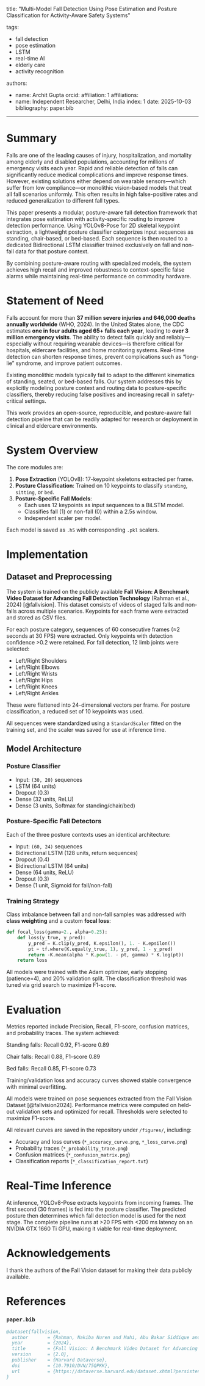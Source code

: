 title: "Multi-Model Fall Detection Using Pose Estimation and Posture Classification for Activity-Aware Safety Systems"

tags:
  - fall detection
  - pose estimation
  - LSTM
  - real-time AI
  - elderly care
  - activity recognition

authors:
  - name: Archit Gupta
    orcid: 
    affiliation: 1
affiliations:
  - name: Independent Researcher, Delhi, India
    index: 1
date: 2025-10-03
bibliography: paper.bib
---

# Summary

Falls are one of the leading causes of injury, hospitalization, and mortality among elderly and disabled populations, accounting for millions of emergency visits each year. Rapid and reliable detection of falls can significantly reduce medical complications and improve response times. However, existing solutions either depend on wearable sensors—which suffer from low compliance—or monolithic vision-based models that treat all fall scenarios uniformly. This often results in high false-positive rates and reduced generalization to different fall types.

This paper presents a modular, posture-aware fall detection framework that integrates pose estimation with activity-specific routing to improve detection performance. Using YOLOv8-Pose for 2D skeletal keypoint extraction, a lightweight posture classifier categorizes input sequences as standing, chair-based, or bed-based. Each sequence is then routed to a dedicated Bidirectional LSTM classifier trained exclusively on fall and non-fall data for that posture context. 

By combining posture-aware routing with specialized models, the system achieves high recall and improved robustness to context-specific false alarms while maintaining real-time performance on commodity hardware.

# Statement of Need

Falls account for more than **37 million severe injuries and 646,000 deaths annually worldwide** (WHO, 2024). In the United States alone, the CDC estimates **one in four adults aged 65+ falls each year**, leading to **over 3 million emergency visits**. The ability to detect falls quickly and reliably—especially without requiring wearable devices—is therefore critical for hospitals, eldercare facilities, and home monitoring systems. Real-time detection can shorten response times, prevent complications such as “long-lie” syndrome, and improve patient outcomes. 

Existing monolithic models typically fail to adapt to the different kinematics of standing, seated, or bed-based falls. Our system addresses this by explicitly modeling posture context and routing data to posture-specific classifiers, thereby reducing false positives and increasing recall in safety-critical settings.

This work provides an open-source, reproducible, and posture-aware fall detection pipeline that can be readily adapted for research or deployment in clinical and eldercare environments.

# System Overview

The core modules are:
1. **Pose Extraction** (YOLOv8): 17-keypoint skeletons extracted per frame.
2. **Posture Classification**: Trained on 10 keypoints to classify `standing`, `sitting`, or `bed`.
3. **Posture-Specific Fall Models**:
   - Each uses 12 keypoints as input sequences to a BiLSTM model.
   - Classifies fall (1) or non-fall (0) within a 2.5s window.
   - Independent scaler per model.

Each model is saved as `.h5` with corresponding `.pkl` scalers.

# Implementation

## Dataset and Preprocessing

The system is trained on the publicly available **Fall Vision: A Benchmark Video Dataset for Advancing Fall Detection Technology** (Rahman et al., 2024) [@fallvision]. This dataset consists of videos of staged falls and non-falls across multiple scenarios. Keypoints for each frame were extracted and stored as CSV files.  

For each posture category, sequences of 60 consecutive frames (≈2 seconds at 30 FPS) were extracted. Only keypoints with detection confidence >0.2 were retained. For fall detection, 12 limb joints were selected:

- Left/Right Shoulders  
- Left/Right Elbows  
- Left/Right Wrists  
- Left/Right Hips  
- Left/Right Knees  
- Left/Right Ankles  

These were flattened into 24-dimensional vectors per frame. For posture classification, a reduced set of 10 keypoints was used.

All sequences were standardized using a `StandardScaler` fitted on the training set, and the scaler was saved for use at inference time.

## Model Architecture

### Posture Classifier  
- Input: `(30, 20)` sequences  
- LSTM (64 units)  
- Dropout (0.3)  
- Dense (32 units, ReLU)  
- Dense (3 units, Softmax for standing/chair/bed)

### Posture-Specific Fall Detectors  
Each of the three posture contexts uses an identical architecture:  
- Input: `(60, 24)` sequences  
- Bidirectional LSTM (128 units, return sequences)  
- Dropout (0.4)  
- Bidirectional LSTM (64 units)  
- Dense (64 units, ReLU)  
- Dropout (0.3)  
- Dense (1 unit, Sigmoid for fall/non-fall)

### Training Strategy  
Class imbalance between fall and non-fall samples was addressed with **class weighting** and a custom **focal loss**:

```python
def focal_loss(gamma=2., alpha=0.25):
    def loss(y_true, y_pred):
        y_pred = K.clip(y_pred, K.epsilon(), 1. - K.epsilon())
        pt = tf.where(K.equal(y_true, 1), y_pred, 1 - y_pred)
        return -K.mean(alpha * K.pow(1. - pt, gamma) * K.log(pt))
    return loss
```
All models were trained with the Adam optimizer, early stopping (patience=4), and 20% validation split. The classification threshold was tuned via grid search to maximize F1-score.

# Evaluation

Metrics reported include Precision, Recall, F1-score, confusion matrices, and probability traces. The system achieved:

Standing falls: Recall 0.92, F1-score 0.89

Chair falls: Recall 0.88, F1-score 0.89

Bed falls: Recall 0.85, F1-score 0.73

Training/validation loss and accuracy curves showed stable convergence with minimal overfitting.

All models were trained on pose sequences extracted from the Fall Vision Dataset [@fallvision2024]. Performance metrics were computed on held-out validation sets and optimized for recall. Thresholds were selected to maximize F1-score.

All relevant curves are saved in the repository under `/figures/`, including:

- Accuracy and loss curves (`*_accuracy_curve.png`, `*_loss_curve.png`)
- Probability traces (`*_probability_trace.png`)
- Confusion matrices (`*_confusion_matrix.png`)
- Classification reports (`*_classification_report.txt`)

# Real-Time Inference

At inference, YOLOv8-Pose extracts keypoints from incoming frames. The first second (30 frames) is fed into the posture classifier. The predicted posture then determines which fall detection model is used for the next stage. The complete pipeline runs at >20 FPS with <200 ms latency on an NVIDIA GTX 1660 Ti GPU, making it viable for real-time deployment.

# Acknowledgements

I thank the authors of the Fall Vision dataset for making their data publicly available.

# References

### `paper.bib`
```bibtex
@dataset{fallvision,
  author       = {Rahman, Nakiba Nuren and Mahi, Abu Bakar Siddique and Mistry, Durjoy and Masud, Shah Murtaza Rashid Al and Saha, Aloke Kumar and Rahman, Rashik and Islam, Md. Rajibul},
  year         = {2024},
  title        = {Fall Vision: A Benchmark Video Dataset for Advancing Fall Detection Technology},
  version      = {2.0},
  publisher    = {Harvard Dataverse},
  doi          = {10.7910/DVN/75QPKK},
  url          = {https://dataverse.harvard.edu/dataset.xhtml?persistentId=doi:10.7910/DVN/75QPKK&version=2.0}
}
```
